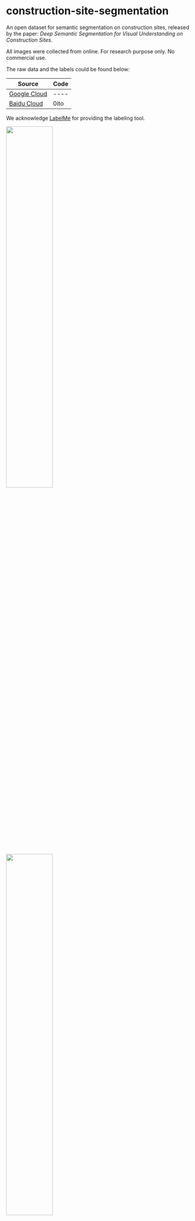 # construction-site-segmentation

An open dataset for semantic segmentation on construction sites, released by the paper: *Deep Semantic Segmentation for Visual Understanding on Construction Sites*.



All images were collected from online. For research purpose only. No commercial use.



The raw data and the labels could be found below:

| Source                                                       | Code |
| ------------------------------------------------------------ | ---- |
| [Google Cloud](https://drive.google.com/file/d/1TkrgIl-ZpeY4Sc3nn4_gmgEc76uwUslO/view?usp=sharing) | ---- |
| [Baidu Cloud](https://pan.baidu.com/s/15zkzYspUaimroePCJfy5-A) | 0ito |



We acknowledge [LabelMe](https://github.com/wkentaro/labelme) for providing the labeling tool.

<p align="left"><img width="50%" src="demo/img.png" /></p>



<p align="left"><img width="50%" src="demo/label_viz.png" /></p>

## Reference

- https://doi.org/10.1111/mice.12701
